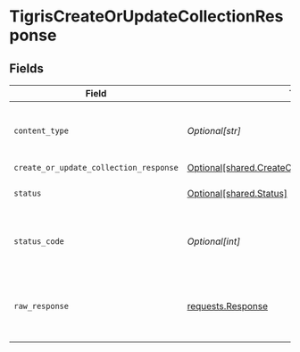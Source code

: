 # TigrisCreateOrUpdateCollectionResponse


## Fields

| Field                                                                                                            | Type                                                                                                             | Required                                                                                                         | Description                                                                                                      |
| ---------------------------------------------------------------------------------------------------------------- | ---------------------------------------------------------------------------------------------------------------- | ---------------------------------------------------------------------------------------------------------------- | ---------------------------------------------------------------------------------------------------------------- |
| `content_type`                                                                                                   | *Optional[str]*                                                                                                  | :heavy_check_mark:                                                                                               | HTTP response content type for this operation                                                                    |
| `create_or_update_collection_response`                                                                           | [Optional[shared.CreateOrUpdateCollectionResponse]](undefined/models/shared/createorupdatecollectionresponse.md) | :heavy_minus_sign:                                                                                               | OK                                                                                                               |
| `status`                                                                                                         | [Optional[shared.Status]](undefined/models/shared/status.md)                                                     | :heavy_minus_sign:                                                                                               | Default error response                                                                                           |
| `status_code`                                                                                                    | *Optional[int]*                                                                                                  | :heavy_check_mark:                                                                                               | HTTP response status code for this operation                                                                     |
| `raw_response`                                                                                                   | [requests.Response](https://requests.readthedocs.io/en/latest/api/#requests.Response)                            | :heavy_minus_sign:                                                                                               | Raw HTTP response; suitable for custom response parsing                                                          |